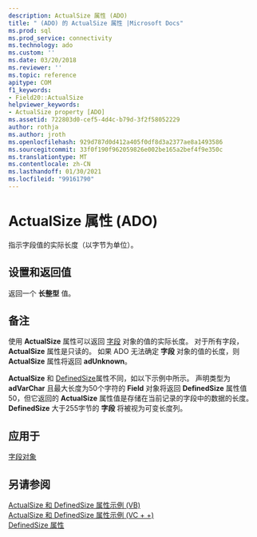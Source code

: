```yaml
---
description: ActualSize 属性 (ADO)
title: " (ADO) 的 ActualSize 属性 |Microsoft Docs"
ms.prod: sql
ms.prod_service: connectivity
ms.technology: ado
ms.custom: ''
ms.date: 03/20/2018
ms.reviewer: ''
ms.topic: reference
apitype: COM
f1_keywords:
- Field20::ActualSize
helpviewer_keywords:
- ActualSize property [ADO]
ms.assetid: 722803d0-cef5-4d4c-b79d-3f2f58052229
author: rothja
ms.author: jroth
ms.openlocfilehash: 929d787d0d412a405f0df8d3a2377ae8a1493586
ms.sourcegitcommit: 33f0f190f962059826e002be165a2bef4f9e350c
ms.translationtype: MT
ms.contentlocale: zh-CN
ms.lasthandoff: 01/30/2021
ms.locfileid: "99161790"
---
```

# <a name="actualsize-property-ado"></a>ActualSize 属性 (ADO)
指示字段值的实际长度（以字节为单位）。  
  
## <a name="settings-and-return-values"></a>设置和返回值  
 返回一个 **长整型** 值。  
  
## <a name="remarks"></a>备注  
 使用 **ActualSize** 属性可以返回 [字段](./field-object.md) 对象的值的实际长度。 对于所有字段， **ActualSize** 属性是只读的。 如果 ADO 无法确定 **字段** 对象的值的长度，则 **ActualSize** 属性将返回 **adUnknown**。  
  
 **ActualSize** 和 [DefinedSize](./definedsize-property.md)属性不同，如以下示例中所示。 声明类型为 **adVarChar** 且最大长度为50个字符的 **Field** 对象将返回 **DefinedSize** 属性值50，但它返回的 **ActualSize** 属性值是存储在当前记录的字段中的数据的长度。 **DefinedSize** 大于255字节的 **字段** 将被视为可变长度列。  
  
## <a name="applies-to"></a>应用于  
 [字段对象](./field-object.md)  
  
## <a name="see-also"></a>另请参阅  
 [ActualSize 和 DefinedSize 属性示例 (VB) ](./actualsize-and-definedsize-properties-example-vb.md)   
 [ActualSize 和 DefinedSize 属性示例 (VC + +) ](./actualsize-and-definedsize-properties-example-vc.md)   
 [DefinedSize 属性](./definedsize-property.md)
